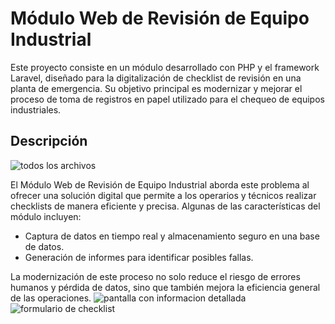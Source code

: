 # Módulo Web de Revisión de Equipo Industrial

Este proyecto consiste en un módulo desarrollado con PHP y el framework Laravel, diseñado para la digitalización de checklist de revisión en una planta de emergencia. Su objetivo principal es modernizar y mejorar el proceso de toma de registros en papel utilizado para el chequeo de equipos industriales.

## Descripción

![todos los archivos](ver.png)


El Módulo Web de Revisión de Equipo Industrial aborda este problema al ofrecer una solución digital que permite a los operarios y técnicos realizar checklists de manera eficiente y precisa. Algunas de las características del módulo incluyen:

- Captura de datos en tiempo real y almacenamiento seguro en una base de datos.
- Generación de informes para identificar posibles fallas. 

La modernización de este proceso no solo reduce el riesgo de errores humanos y pérdida de datos, sino que también mejora la eficiencia general de las operaciones. 
![pantalla con informacion detallada](ver_mas.png)
![formulario de checklist](add.png)

